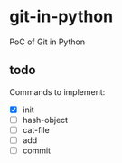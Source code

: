 # git-in-python

PoC of Git in Python

## todo

Commands to implement:

- [x] init
- [ ] hash-object
- [ ] cat-file
- [ ] add
- [ ] commit
